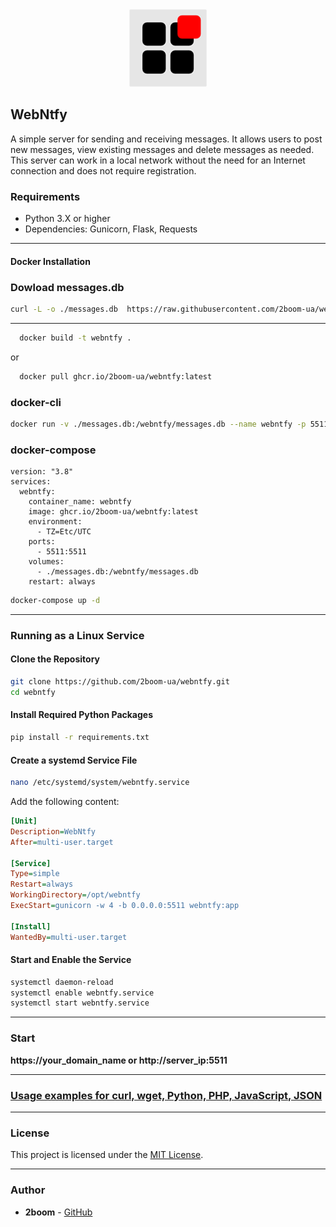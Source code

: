 <div align="center">  
    <img src="https://github.com/2boom-ua/webntfy/blob/main/static/mstile-144x144.png?raw=true" alt="" width="124" height="124">
</div>

## WebNtfy

A simple server for sending and receiving messages. It allows users to post new messages, view existing messages and delete messages as needed. This server can work in a local network without the need for an Internet connection and does not require registration.

### Requirements

- Python 3.X or higher
- Dependencies: Gunicorn, Flask, Requests

---
#### Docker Installation

### Dowload messages.db
```bash
curl -L -o ./messages.db  https://raw.githubusercontent.com/2boom-ua/webntfy/main/messages.db
```
---
```bash
  docker build -t webntfy .
```
or
```bash
  docker pull ghcr.io/2boom-ua/webntfy:latest
```

### docker-cli
```bash
docker run -v ./messages.db:/webntfy/messages.db --name webntfy -p 5511:5511 -e TZ=UTC ghcr.io/2boom-ua/webntfy:latest 
```
### docker-compose
```
version: "3.8"
services:
  webntfy:
    container_name: webntfy
    image: ghcr.io/2boom-ua/webntfy:latest
    environment:
      - TZ=Etc/UTC
    ports:
      - 5511:5511
    volumes:
      - ./messages.db:/webntfy/messages.db
    restart: always
```

```bash
docker-compose up -d
```

---
### Running as a Linux Service

#### Clone the Repository
```bash
git clone https://github.com/2boom-ua/webntfy.git
cd webntfy
```
#### Install Required Python Packages

```bash
pip install -r requirements.txt
```
#### Create a systemd Service File

```bash
nano /etc/systemd/system/webntfy.service
```

Add the following content:

```ini
[Unit]
Description=WebNtfy
After=multi-user.target

[Service]
Type=simple
Restart=always
WorkingDirectory=/opt/webntfy
ExecStart=gunicorn -w 4 -b 0.0.0.0:5511 webntfy:app

[Install]
WantedBy=multi-user.target
```

#### Start and Enable the Service

```bash
systemctl daemon-reload
systemctl enable webntfy.service
systemctl start webntfy.service
```
---

### Start

**https://your_domain_name or http://server_ip:5511**

---

### [Usage examples for curl, wget, Python, PHP, JavaScript, JSON](usage.md)

---

### License

This project is licensed under the [MIT License](https://opensource.org/licenses/MIT).

---

### Author

- **2boom** - [GitHub](https://github.com/2boom-ua)

